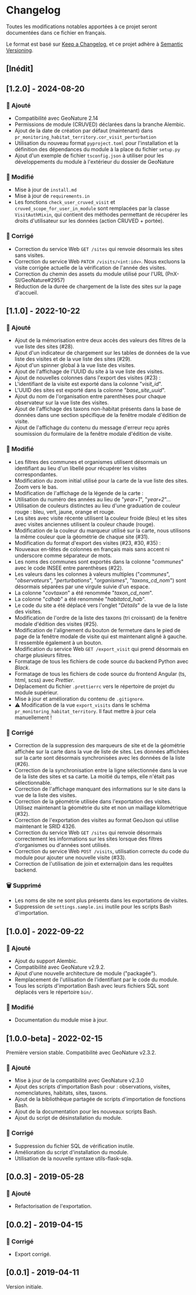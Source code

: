 # Changelog

Toutes les modifications notables apportées à ce projet seront documentées dans ce fichier en français.

Le format est basé sur [Keep a Changelog](https://keepachangelog.com/en/1.0.0/),
et ce projet adhère à [Semantic Versioning](https://semver.org/spec/v2.0.0.html).


## [Inédit]


## [1.2.0] - 2024-08-20

### 🚀 Ajouté

- Compatibilité avec GeoNature 2.14
- Permissions de module (CRUVED) déclarées dans la branche Alembic.
- Ajout de la date de création par défaut (maintenant) dans `pr_monitoring_habitat_territory.cor_visit_perturbation`
- Utilisation du nouveau format `pyproject.toml` pour l'installation et la définition des dépendances du module à la place du fichier `setup.py`
- Ajout d'un exemple de fichier `tsconfig.json` à utiliser pour les développements du module à l'extérieur du dossier de GeoNature

### 🔄 Modifié

- Mise à jour de `install.md`
- Mise à jour de `requirements.in`
- Les fonctions `check_user_cruved_visit` et `cruved_scope_for_user_in_module` sont remplacées par la classe `VisitAuthMixin`, qui contient des méthodes permettant de récupérer les droits d'utilisateur sur les données (action CRUVED + portée).

### 🐛 Corrigé

- Correction du service Web `GET /sites` qui renvoie désormais les sites sans visites.
- Correction du service Web `PATCH /visits/<int:idv>`. Nous excluons la visite corrigée actuelle de la vérification de l'année des visites.
- Correction du chemin des assets du module utilisé pour l'URL (PnX-SI/GeoNature#2957)
- Réduction de la durée de chargement de la liste des sites sur la page d'accueil.


## [1.1.0] - 2022-10-22

### 🚀 Ajouté

- Ajout de la mémorisation entre deux accès des valeurs des filtres de la vue liste des sites (#28).
- Ajout d'un indicateur de chargement sur les tables de données de la vue liste des visites et de la vue liste des sites (#29).
- Ajout d'un spinner global à la vue liste des visites.
- Ajout de l'affichage de l'UUID du site à la vue liste des visites.
- Ajout de nouvelles colonnes dans l'export des visites (#23) :
- L'identifiant de la visite est exporté dans la colonne "_visit_id_".
- L'UUID des sites est exporté dans la colonne "_base_site_uuid_".
- Ajout du nom de l'organisation entre parenthèses pour chaque observateur sur la vue liste des visites.
- Ajout de l'affichage des taxons non-habitat présents dans la base de données dans
une section spécifique de la fenêtre modale d'édition de visite.
- Ajout de l'affichage du contenu du message d'erreur reçu après soumission
du formulaire de la fenêtre modale d'édition de visite.

### 🔄 Modifié

- Les filtres des communes et organismes utilisent désormais un identifiant au lieu d'un
libellé pour récupérer les visites correspondantes.
- Modification du zoom initial utilisé pour la carte de la vue liste des sites. Zoom vers le bas.
- Modification de l'affichage de la légende de la carte :
- Utilisation du numéro des années au lieu de "_year+1_", "_year+2_"...
- Utilisation de couleurs distinctes au lieu d'une graduation de couleur rouge : bleu, vert, jaune, orange et rouge.
- Les sites avec visite récente utilisent la couleur froide (bleu) et les sites avec visites anciennes utilisent la couleur chaude (rouge).
- Modification de la couleur du marqueur utilisé sur la carte, nous utilisons la même couleur que la géométrie de chaque site (#31).
- Modification du format d'export des visites (#23, #30, #35) :
- Nouveaux en-têtes de colonnes en français mais sans accent ni underscore comme séparateur de mots.
- Les noms des communes sont exportés dans la colonne "_communes_" avec le code INSEE entre parenthèses (#22).
- Les valeurs dans les colonnes à valeurs multiples ("_communes_", "_observateurs_",
"_perturbations_", "_organismes_", "_taxons_cd_nom_") sont désormais séparées par une virgule suivie d'un espace.
- La colonne "_covtaxon_" a été renommée "_taxon_cd_nom_".
- La colonne "_cdhab_" a été renommée "_habitat*cd_hab*_".
- Le code du site a été déplacé vers l'onglet "_Détails_" de la vue de la liste des visites.
- Modification de l'ordre de la liste des taxons (tri croissant) de la fenêtre modale d'édition des visites (#25).
- Modification de l'alignement du bouton de fermeture dans le pied de page de la fenêtre modale de visite qui est maintenant aligné à gauche.
Il ressemble également à un bouton.
- Modification du service Web `GET /export_visit` qui prend désormais en charge plusieurs filtres.
- Formatage de tous les fichiers de code source du backend Python avec _Black_.
- Formatage de tous les fichiers de code source du frontend Angular (ts, html, scss) avec _Prettier_.
- Déplacement du fichier `.prettierrc` vers le répertoire de projet du module supérieur.
- Mise à jour et amélioration du contenu de `.gitignore`.
- ⚠️ Modification de la vue `export_visits` dans le schéma `pr_monitoring_habitat_territory`. Il faut mettre à jour cela manuellement !

### 🐛 Corrigé

- Correction de la suppression des marqueurs de site et de la géométrie affichée sur la carte dans la vue de liste de sites.
Les données affichées sur la carte sont désormais synchronisées avec les données de la liste (#26).
- Correction de la synchronisation entre la ligne sélectionnée dans la vue de la liste des sites et sa carte.
La moitié du temps, elle n'était pas sélectionnable.
- Correction de l'affichage manquant des informations sur le site dans la vue de la liste des visites.
- Correction de la géométrie utilisée dans l'exportation des visites. Utilisez maintenant la géométrie du site et non un maillage kilométrique (#32).
- Correction de l'exportation des visites au format GeoJson qui utilise maintenant le SRID 4326.
- Correction du service Web `GET /sites` qui renvoie désormais correctement les informations sur les sites lorsque des filtres d'organismes ou d'années sont utilisés.
- Correction du service Web `POST /visits`, utilisation correcte du code du module pour ajouter une nouvelle visite (#33).
- Correction de l'utilisation de join et externaljoin dans les requêtes backend.

### 🗑 Supprimé

- Les noms de site ne sont plus présents dans les exportations de visites.
- Suppression de `settings.sample.ini` inutile pour les scripts Bash d'importation.


## [1.0.0] - 2022-09-22

### 🚀 Ajouté

- Ajout du support Alembic.
- Compatibilité avec GeoNature v2.9.2.
- Ajout d'une nouvelle architecture de module ("packagée").
- Remplacement de l'utilisation de l'identifiant par le code du module.
- Tous les scripts d'importation Bash avec leurs fichiers SQL sont déplacés vers le répertoire `bin/`.

### 🔄 Modifié

- Documentation du module mise à jour.


## [1.0.0-beta] - 2022-02-15

Première version stable. Compatibilité avec GeoNature v2.3.2.

### 🚀 Ajouté

- Mise à jour de la compatibilité avec GeoNature v2.3.0
- Ajout des scripts d'importation Bash pour : observations, visites, nomenclatures, habitats, sites, taxons.
- Ajout de la bibliothèque partagée de scripts d'importation de fonctions Bash.
- Ajout de la documentation pour les nouveaux scripts Bash.
- Ajout du script de désinstallation du module.

### 🐛 Corrigé

- Suppression du fichier SQL de vérification inutile.
- Amélioration du script d'installation du module.
- Utilisation de la nouvelle syntaxe utils-flask-sqla.


## [0.0.3] - 2019-05-28

### 🚀 Ajouté

- Refactorisation de l'exportation.


## [0.0.2] - 2019-04-15

### 🐛 Corrigé

- Export corrigé.


## [0.0.1] - 2019-04-11

Version initiale.
